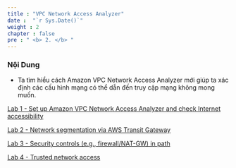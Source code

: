 ```yaml
---
title : "VPC Network Access Analyzer"
date :  "`r Sys.Date()`" 
weight : 2 
chapter : false
pre : " <b> 2. </b> "
---
```

### Nội Dung
- Ta tìm hiểu cách Amazon VPC Network Access Analyzer mới giúp ta xác định các cấu hình mạng có thể dẫn đến truy cập mạng không mong muốn.

[Lab 1 - Set up Amazon VPC Network Access Analyzer and check Internet accessibility](/2-NAA/2.1-Lab1/_index.vi.md)

[Lab 2 - Network segmentation via AWS Transit Gateway](/2-NAA/2.2-Lab2/_index.vi.md)

[Lab 3 - Security controls (e.g., firewall/NAT-GW) in path](/2-NAA/2.3-Lab3/_index.vi.md)

[Lab 4 - Trusted network access](/2-NAA/2.4-Lab4/_index.vi.md)
